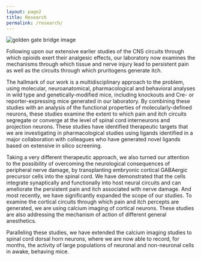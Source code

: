 ```yaml
---
layout: page2
title: Research
permalink: /research/
---
```


![golden gate bridge image](../img/goldengate_sm.jpg)

Following upon our extensive earlier studies of the CNS circuits through which opioids exert their analgesic effects, our laboratory now examines the mechanisms through which tissue and nerve injury lead to persistent pain as well as the circuits through which pruritogens generate itch. 

The hallmark of our work is a multidisciplinary approach to the problem, using molecular, neuroanatomical, pharmacological and behavioral analyses in wild type and genetically-modified mice, including knockouts and Cre- or reporter-expressing mice generated in our laboratory. By combining these studies with an analysis of the functional properties of molecularly-defined neurons, these studies examine the extent to which pain and itch circuits segregate or converge at the level of spinal cord interneurons and projection neurons. These studies have identified therapeutic targets that we are investigating in pharmacological studies using ligands identified in a major collaboration with colleagues who have generated novel ligands based on extensive in silico screening. 
 
Taking a very different therapeutic approach, we also turned our attention to the possibility of overcoming the neurological consequences of peripheral nerve damage, by transplanting embryonic cortical GABAergic precursor cells into the spinal cord. We have demonstrated that the cells integrate synaptically and functionally into host neural circuits and can ameliorate the persistent pain and itch associated with nerve damage. And most recently, we have significantly expanded the scope of our studies. To examine the cortical circuits through which pain and itch percepts are generated, we are using calcium imaging of cortical neurons. These studies are also addressing the mechanism of action of different general anesthetics.  
 
Paralleling these studies, we have extended the calcium imaging studies to spinal cord dorsal horn neurons, where we are now able to record, for months, the activity of large populations of neuronal and non-neuronal cells in awake, behaving mice. ﻿